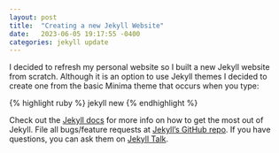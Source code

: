 ```yaml
---
layout: post
title:  "Creating a new Jekyll Website"
date:   2023-06-05 19:17:55 -0400
categories: jekyll update
---
```

I decided to refresh my personal website so I built a new Jekyll website from scratch. Although it is an option to use Jekyll themes I decided to create one from the basic Minima theme that occurs when you type:

{% highlight ruby %}
jekyll new 
{% endhighlight %}

Check out the [Jekyll docs][jekyll-docs] for more info on how to get the most out of Jekyll. File all bugs/feature requests at [Jekyll’s GitHub repo][jekyll-gh]. If you have questions, you can ask them on [Jekyll Talk][jekyll-talk].

[jekyll-docs]: https://jekyllrb.com/docs/home
[jekyll-gh]:   https://github.com/jekyll/jekyll
[jekyll-talk]: https://talk.jekyllrb.com/
